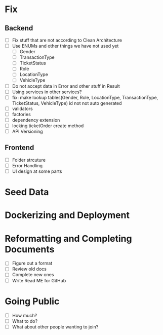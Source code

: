 # Fix
## Backend
- [ ] Fix stuff that are not according to Clean Architecture
- [ ] Use ENUMs and other things we have not used yet
	- [ ] Gender
	- [ ] TransactionType
	- [ ] TicketStatus
	- [ ] Role
	- [ ] LocationType
	- [ ] VehicleType
- [ ] Do not accept data in Error and other stuff in Result
- [ ] Using services in other services?
- [ ] fix: make lookup tables(Gender, Role, LocationType, TransactionType, TicketStatus, VehicleType) id not not auto generated
- [ ] validators
- [ ] factories
- [ ] dependency extension 
- [ ] locking ticketOrder create method
- [ ] API Versioning
## Frontend
- [ ] Folder strcuture
- [ ] Error Handling
- [ ] UI design at some parts

# Seed Data

# Dockerizing and Deployment

# Reformatting and Completing Documents
- [ ] Figure out a format
- [ ] Review old docs
- [ ] Complete new ones 
- [ ] Write Read ME for GitHub
# Going Public
- [ ] How much?
- [ ] What to do?
- [ ] What about other people wanting to join?
